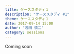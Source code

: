 ```yaml
---
title: ケーススタディ１
description: "ケーススタディ #1"
theme: ケーススタディ１
date: 2017-09-14 15:00
author: "浅田 慎二"
category: sessions
---
```

Coming soon
